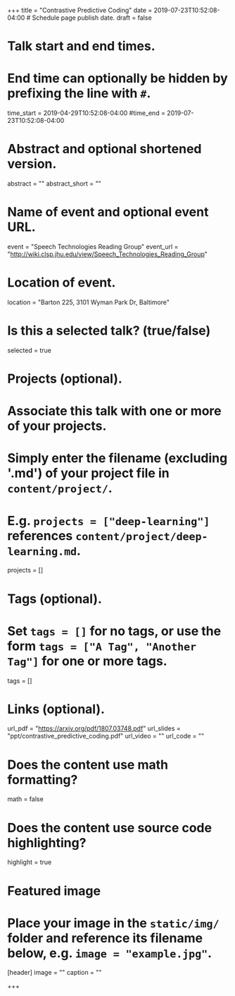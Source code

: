 +++
title = "Contrastive Predictive Coding"
date = 2019-07-23T10:52:08-04:00  # Schedule page publish date.
draft = false

# Talk start and end times.
#   End time can optionally be hidden by prefixing the line with `#`.
time_start = 2019-04-29T10:52:08-04:00
#time_end = 2019-07-23T10:52:08-04:00

# Abstract and optional shortened version.
abstract = ""
abstract_short = ""

# Name of event and optional event URL.
event = "Speech Technologies Reading Group"
event_url = "http://wiki.clsp.jhu.edu/view/Speech_Technologies_Reading_Group"

# Location of event.
location = "Barton 225, 3101 Wyman Park Dr, Baltimore"

# Is this a selected talk? (true/false)
selected = true

# Projects (optional).
#   Associate this talk with one or more of your projects.
#   Simply enter the filename (excluding '.md') of your project file in `content/project/`.
#   E.g. `projects = ["deep-learning"]` references `content/project/deep-learning.md`.
projects = []

# Tags (optional).
#   Set `tags = []` for no tags, or use the form `tags = ["A Tag", "Another Tag"]` for one or more tags.
tags = []

# Links (optional).
url_pdf = "https://arxiv.org/pdf/1807.03748.pdf"
url_slides = "ppt/contrastive_predictive_coding.pdf"
url_video = ""
url_code = ""

# Does the content use math formatting?
math = false

# Does the content use source code highlighting?
highlight = true

# Featured image
# Place your image in the `static/img/` folder and reference its filename below, e.g. `image = "example.jpg"`.
[header]
image = ""
caption = ""

+++
